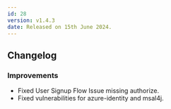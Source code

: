 ```yaml
---
id: 28
version: v1.4.3
date: Released on 15th June 2024.
---
```

## Changelog

### Improvements

- Fixed User Signup Flow Issue missing authorize.
- Fixed vulnerabilities for azure-identity and msal4j.

